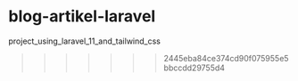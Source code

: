 # blog-artikel-laravel
project_using_laravel_11_and_tailwind_css
>>>>>>> 2445eba84ce374cd90f075955e5bbccdd29755d4
